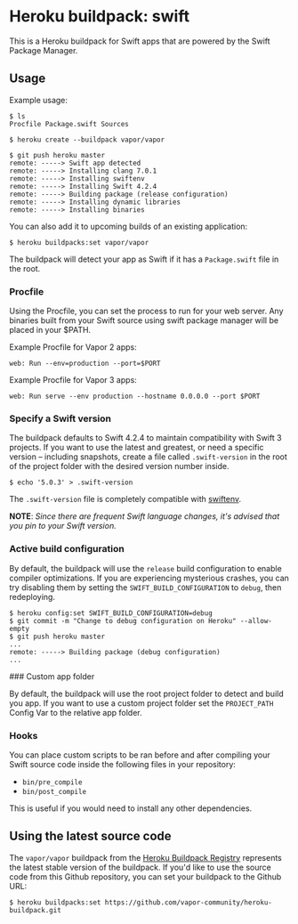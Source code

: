 # Heroku buildpack: swift

This is a Heroku buildpack for Swift apps that are powered by the Swift Package Manager.

## Usage

Example usage:

```shell
$ ls
Procfile Package.swift Sources

$ heroku create --buildpack vapor/vapor

$ git push heroku master
remote: -----> Swift app detected
remote: -----> Installing clang 7.0.1
remote: -----> Installing swiftenv
remote: -----> Installing Swift 4.2.4
remote: -----> Building package (release configuration)
remote: -----> Installing dynamic libraries
remote: -----> Installing binaries
```

You can also add it to upcoming builds of an existing application:

```shell
$ heroku buildpacks:set vapor/vapor
```

The buildpack will detect your app as Swift if it has a `Package.swift` file in
the root.

### Procfile

Using the Procfile, you can set the process to run for your web server. Any
binaries built from your Swift source using swift package manager will
be placed in your $PATH.

Example Procfile for Vapor 2 apps:

```
web: Run --env=production --port=$PORT
```

Example Procfile for Vapor 3 apps:

```
web: Run serve --env production --hostname 0.0.0.0 --port $PORT
```

### Specify a Swift version

The buildpack defaults to Swift 4.2.4 to maintain compatibility with Swift 3 projects. If you want to use the latest and greatest, or need a specific version – including snapshots, create a file called `.swift-version` in the root of the project folder with the desired version number inside. 

```shell
$ echo '5.0.3' > .swift-version
```

The `.swift-version` file is completely compatible with
[swiftenv](http://github.com/kylef/swiftenv).

**NOTE**: *Since there are frequent Swift language changes, it's advised that
you pin to your Swift version.*

### Active build configuration

By default, the buildpack will use the `release` build configuration to enable compiler optimizations. If you are experiencing mysterious crashes, you can try disabling them by setting the `SWIFT_BUILD_CONFIGURATION` to `debug`, then redeploying.

```shell
$ heroku config:set SWIFT_BUILD_CONFIGURATION=debug
$ git commit -m "Change to debug configuration on Heroku" --allow-empty
$ git push heroku master
...
remote: -----> Building package (debug configuration)
...
```

### Custom app folder

By default, the buildpack will use the root project folder to detect and build you app.
If you want to use a custom project folder set the `PROJECT_PATH` Config Var to the relative app folder.

### Hooks

You can place custom scripts to be ran before and after compiling your Swift
source code inside the following files in your repository:

- `bin/pre_compile`
- `bin/post_compile`

This is useful if you would need to install any other dependencies.

## Using the latest source code

The `vapor/vapor` buildpack from the [Heroku Buildpack Registry](https://devcenter.heroku.com/articles/buildpack-registry) represents the latest stable version of the buildpack. If you'd like to use the source code from this Github repository, you can set your buildpack to the Github URL:

```sh-session
$ heroku buildpacks:set https://github.com/vapor-community/heroku-buildpack.git
```

